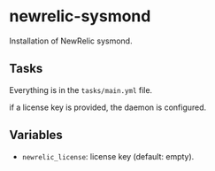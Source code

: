 # newrelic-sysmond

Installation of NewRelic sysmond.

## Tasks

Everything is in the `tasks/main.yml` file.

if a license key is provided, the daemon is configured.

## Variables

* `newrelic_license`: license key (default: empty).
